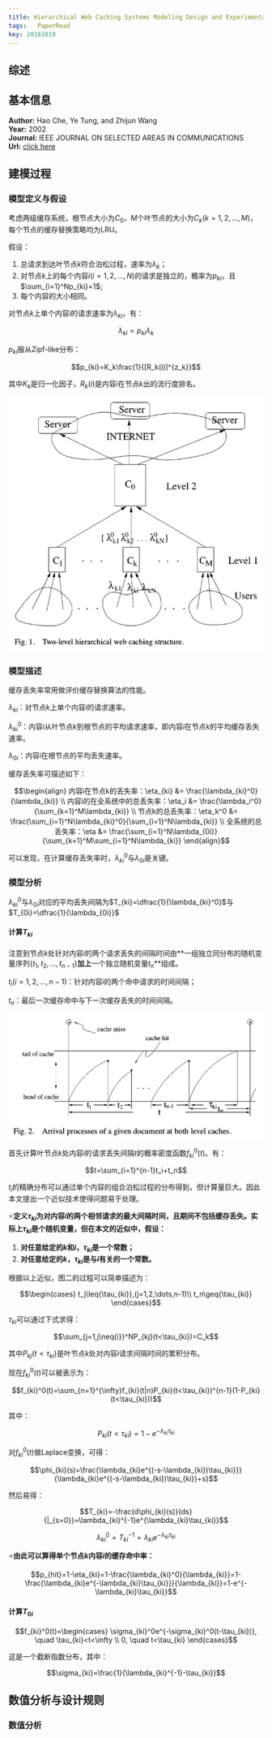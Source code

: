 ```yaml
---
title: Hierarchical Web Caching Systems Modeling Design and Experimental Results
tags:	PaperRead
key: 20181019
---
```



## 综述

<!--more-->

## 基本信息
**Author:** Hao Che, Ye Tung, and Zhijun Wang<br>
**Year:** 2002<br>
**Journal:** IEEE JOURNAL ON SELECTED AREAS IN COMMUNICATIONS<br>
**Url:** [click here](https://ieeexplore.ieee.org/document/1031903)

## 建模过程

### 模型定义与假设
考虑两级缓存系统，根节点大小为$C_0$，$M$个叶节点的大小为$C_k(k=1,2,\dots,M)$，每个节点的缓存替换策略均为LRU。

假设：

1. 总请求到达叶节点$k$符合泊松过程，速率为$\lambda_k$；
2. 对节点$k$上的每个内容$i(i=1,2,\dots,N)$的请求是独立的，概率为$p_{ki}$，且$\sum_{i=1}^Np_{ki}=1$;
3. 每个内容的大小相同。

对节点$k$上单个内容$i$的请求速率为$\lambda_{ki}$，有：

$$\lambda_{ki}=p_{ki}\lambda_k$$

$p_{ki}$服从Zipf-like分布：

$$p_{ki}=K_k\frac{1}{[R_k(i)]^{z_k}}$$

其中$K_k$是归一化因子，$R_k(i)$是内容$i$在节点$k$出的流行度排名。

![image](https://github.com/kanyuanzhi/kanyuanzhi.github.io/raw/master/assets/myimages/20181019/1.jpg)

### 模型描述
缓存丢失率常用做评价缓存替换算法的性能。

$\lambda_{ki}$：对节点$k$上单个内容$i$的请求速率。

$\lambda_{ki}^0$：内容$i$从叶节点$k$到根节点的平均请求速率，即内容$i$在节点$k$的平均缓存丢失速率。

$\lambda_{0i}$：内容$i$在根节点的平均丢失速率。

缓存丢失率可描述如下：

$$\begin{align}
内容i在节点k的丢失率：\eta_{ki} &= \frac{\lambda_{ki}^0}{\lambda_{ki}} \\
内容i的在全系统中的总丢失率：\eta_i &= \frac{\lambda_i^0}{\sum_{k=1}^M\lambda_{ki}} \\
节点k的总丢失率：\eta_k^0 &= \frac{\sum_{i=1}^N\lambda_{ki}^0}{\sum_{i=1}^N\lambda_{ki}} \\
全系统的总丢失率：\eta &= \frac{\sum_{i=1}^N\lambda_{0i}}{\sum_{k=1}^M\sum_{i=1}^N\lambda_{ki}}
\end{align}$$

可以发现，在计算缓存丢失率时，$\lambda_{ki}^0$与$\lambda_{0i}$是关键。

### 模型分析
$\lambda_{ki}^0$与$\lambda_{0i}$对应的平均丢失间隔为$T_{ki}=\dfrac{1}{\lambda_{ki}^0}$与$T_{0i}=\dfrac{1}{\lambda_{0i}}$

#### 计算$T_{ki}$
注意到节点$k$处针对内容$i$的两个请求丢失的间隔时间由**一组独立同分布的随机变量序列$\{t_1,t_2,\dots,t_{n-1}\}$**加上**一个独立随机变量$t_n$**组成。

$t_i(i=1,2,\dots,n-1)$：针对内容$i$的两个命中请求的时间间隔；

$t_n$：最后一次缓存命中与下一次缓存丢失的时间间隔。

![image](https://github.com/kanyuanzhi/kanyuanzhi.github.io/raw/master/assets/myimages/20181019/2.jpg)

首先计算叶节点$k$处内容$i$的请求丢失间隔$t$的概率密度函数$f_{ki}^0(t)$。有：

$$t=\sum_{i=1}^{n-1}t_i+t_n$$

$t_i$的精确分布可以通过单个内容的组合泊松过程的分布得到，但计算量巨大。因此本文提出一个近似技术使得问题易于处理。

⭐️**定义$\tau_{ki}$为对内容$i$的两个相邻请求的最大间隔时间，且期间不包括缓存丢失。实际上$\tau_{ki}$是个随机变量，但在本文的近似中，假设：**

1. **对任意给定的$k$和$i$，$\tau_{ki}$是一个常数；**
2. **对任意给定的$k$，$\tau_{ki}$是与$i$有关的一个常数。**

根据以上近似，图二的过程可以简单描述为：

$$\begin{cases}
t_j\leq{\tau_{ki}},(j=1,2,\dots,n-1)\\
t_n\geq{\tau_{ki}}
\end{cases}$$

$\tau_{ki}$可以通过下式求得：

$$\sum_{j=1,j\neq{i}}^NP_{kj}(t<\tau_{ki})=C_k$$

其中$P_{kj}(t<\tau_{ki})$是叶节点$k$处对内容$i$请求间隔时间的累积分布。

现在$f_{ki}^0(t)$可以被表示为：

$$f_{ki}^0(t)=\sum_{n=1}^{\infty}f_{ki}(t|n)P_{ki}(t<\tau_{ki})^{n-1}(1-P_{ki}(t<\tau_{ki}))$$

其中：

$$P_{ki}(t<\tau_{ki})=1-e^{-\lambda_{ki}\tau_{ki}}$$

对$f_{ki}^0(t)$做Laplace变换，可得：

$$\phi_{ki}(s)=\frac{\lambda_{ki}e^{(-s-\lambda_{ki})\tau_{ki}}}{\lambda_{ki}e^{(-s-\lambda_{ki})\tau_{ki}}+s}$$

然后易得：

$$T_{ki}=-\frac{d\phi_{ki}(s)}{ds}{|_{s=0}}=\lambda_{ki}^{-1}e^{\lambda_{ki}\tau_{ki}}$$

$$\lambda_{ki}^0=T_{ki}^{-1}=\lambda_{ki}e^{-\lambda_{ki}\tau_{ki}}$$

⭐️**由此可以算得单个节点$k$内容$i$的缓存命中率：**

$$p_{hit}=1-\eta_{ki}=1-\frac{\lambda_{ki}^0}{\lambda_{ki}}=1-\frac{\lambda_{ki}e^{-\lambda_{ki}\tau_{ki}}}{\lambda_{ki}}=1-e^{-\lambda_{ki}\tau_{ki}}$$


#### 计算$T_{0i}$

$$f_{ki}^0(t)=\begin{cases}
\sigma_{ki}^0e^{-\sigma_{ki}^0(t-\tau_{ki})}, \quad \tau_{ki}<t<\infty \\
0, \quad t<\tau_{ki}
\end{cases}$$

这是一个截断指数分布，其中：

$$\sigma_{ki}=\frac{1}{\lambda_{ki}^{-1}-\tau_{ki}}$$

## 数值分析与设计规则

### 数值分析




















